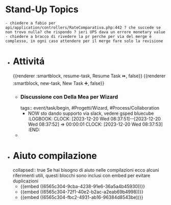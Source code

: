 # Stand-Up Topics
	- chiedere a fabio per api/application/controllers/RateComparativa.php:442 ? che succede se non trovo nulla? che rispondo ? ieri UPS dava un errore monetary value
	- chiedere a bracco di rivedere la pr perche per via del merge é complesso, in ogni caso attendere per il merge fare solo la revisione
- # Attivitá
  {{renderer :smartblock, resume-task, Resume Task ⏩️, false}} {{renderer :smartblock, new-task, New Task ➕, false}}
	- ### Discussione con Della Mea per Wizard
	  tags:: event/task/begin, #Progetti/Wizard, #Process/Collaboration
		- NOW sto dando supporto via slack, vedere gsped bluecube
		  :LOGBOOK:
		  CLOCK: [2023-12-20 Wed 08:37:51]--[2023-12-20 Wed 08:37:52] =>  00:00:01
		  CLOCK: [2023-12-20 Wed 08:37:53]
		  :END:
	-
- # Aiuto compilazione
  collapsed:: true
  Se hai bisogno di aiuto nelle compilazioni ecco alcuni riferimenti utili, questi blocchi sono inclusi con embed per evitare duplicazioni
	- {{embed ((6565c304-9cba-4238-91e6-36a5a4b45930))}}
	- {{embed ((6565c304-72f1-40e2-b2ac-a2eab69b4998))}}
	- {{embed ((6565c304-fbc2-4931-ab16-96384d8543be))}}